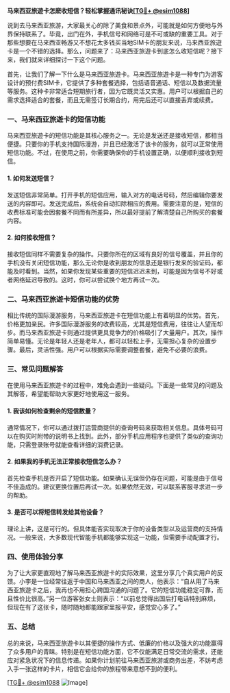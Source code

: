**马来西亚旅遊卡怎麽收短信？轻松掌握通讯秘诀[[TG💪+ @esim1088](https://t.me/s/esim1088)]**

说到去马来西亚旅游，大家最关心的除了美食和景点外，可能就是如何方便地与外界保持联系了。毕竟，出门在外，手机信号和网络可是不可或缺的重要工具。对于那些想要在马来西亚畅游又不想花太多钱买当地SIM卡的朋友来说，马来西亚旅遊卡是一个不错的选择。那么，问题来了：马来西亚旅遊卡到底怎么收短信呢？接下来，我们就来详细探讨一下这个问题。

首先，让我们了解一下什么是马来西亚旅遊卡。马来西亚旅遊卡是一种专门为游客设计的预付费SIM卡，它提供了多种套餐选择，包括语音通话、短信以及数据流量等服务。这种卡非常适合短期旅行者，因为它既灵活又实惠。用户可以根据自己的需求选择适合的套餐，而且无需签订长期合约，用完后还可以直接丢弃或续费。

### **一、马来西亚旅遊卡的短信功能**

马来西亚旅遊卡的短信功能是其核心服务之一。无论是发送还是接收短信，都相当便捷。只要你的手机支持国际漫游，并且已经激活了该卡的服务，就可以正常使用短信功能。不过，在使用之前，你需要确保你的手机设置正确，以便顺利接收到短信。

#### **1. 如何发送短信？**
发送短信非常简单。打开手机的短信应用，输入对方的电话号码，然后编辑你要发送的内容即可。发送完成后，系统会自动扣除相应的费用。需要注意的是，短信的收费标准可能会因套餐不同而有所差异，所以最好提前了解清楚自己所购买的套餐内容。

#### **2. 如何接收短信？**
接收短信同样不需要复杂的操作。只要你所在的区域有良好的信号覆盖，并且你的手机没有关闭短信功能，那么无论你是收到朋友的信息还是银行发来的验证码，都能及时看到。当然，如果你发现某些重要的短信迟迟未到，可能是因为信号不好或者网络延迟导致的。这时，你可以尝试换个地方再试一次。

### **二、马来西亚旅遊卡短信功能的优势**

相比传统的国际漫游服务，马来西亚旅遊卡在短信功能上有着明显的优势。首先，价格更加亲民。许多国际漫游服务的收费较高，尤其是短信费用，往往让人望而却步。而马来西亚旅遊卡则通过提供更具竞争力的价格吸引了大量用户。其次，操作简单易懂。无论是年轻人还是老年人，都可以轻松上手，无需担心复杂的设置步骤。最后，灵活性强。用户可以根据实际需要调整套餐，避免不必要的浪费。

### **三、常见问题解答**

在使用马来西亚旅遊卡的过程中，难免会遇到一些疑问。下面是一些常见的问题及其解答，希望能帮助大家更好地使用这一服务。

#### **1. 我该如何检查剩余的短信数量？**
通常情况下，你可以通过拨打运营商提供的查询号码来获取相关信息。具体号码可以在购买时附带的说明书上找到。此外，部分手机应用程序也提供了类似的查询功能，只需登录账号就能查看详细的消费记录。

#### **2. 如果我的手机无法正常接收短信怎么办？**
首先检查手机是否开启了短信功能。如果确认无误但仍存在问题，可能是由于信号不佳造成的。建议更换位置后再试一次。如果依然无效，可以联系客服寻求进一步的帮助。

#### **3. 是否可以将短信转发给其他设备？**
理论上讲，这是可行的。但具体能否实现取决于你的设备类型以及运营商的支持情况。一般来说，大多数现代智能手机都能够实现这一功能，但需要手动配置才行。

### **四、使用体验分享**

为了让大家更直观地了解马来西亚旅遊卡的实际效果，这里分享几个真实用户的反馈。小李是一位经常往返于中国和马来西亚之间的商人，他表示：“自从用了马来西亚旅遊卡之后，我再也不用担心跨国沟通的问题了。它的短信功能稳定可靠，而且性价比很高。”另一位游客张女士则表示：“以前总觉得出国后打电话特别麻烦，但现在有了这张卡，随时随地都能跟家里报平安，感觉安心多了。”

### **五、总结**

总的来说，马来西亚旅遊卡以其便捷的操作方式、低廉的价格以及强大的功能赢得了众多用户的青睐。特别是在短信功能方面，它不仅能满足日常交流的需求，还能应对紧急状况下的信息传递。如果你计划前往马来西亚旅游或商务出差，不妨考虑入手一张这样的卡片，相信它会给你的旅程带来意想不到的便利。

[[TG💪+ @esim1088](https://t.me/s/esim1088) ![Image](https://i.postimg.cc/4NQfJmqS/Snipaste-2025-05-13-00-14-12.png)]